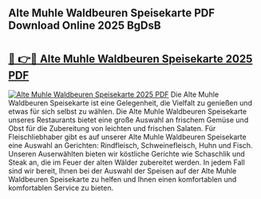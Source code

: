 ## Alte Muhle Waldbeuren Speisekarte PDF Download Online 2025 BgDsB

# <h2><a href="http://gcdu7mr.nevu.top/?p=Alte+Muhle+Waldbeuren+Speisekarte">🔗 👉🔴 Alte Muhle Waldbeuren Speisekarte 2025 PDF</a></h2>

[![Alte Muhle Waldbeuren Speisekarte 2025 PDF](https://i.imgur.com/dBaPXMq.png)](http://gcdu7mr.nevu.top/?p=Alte+Muhle+Waldbeuren+Speisekarte)
Die Alte Muhle Waldbeuren Speisekarte ist eine Gelegenheit, die Vielfalt zu genießen und etwas für sich selbst zu wählen. Die Alte Muhle Waldbeuren Speisekarte unseres Restaurants bietet eine große Auswahl an frischem Gemüse und Obst für die Zubereitung von leichten und frischen Salaten. Für Fleischliebhaber gibt es auf unserer Alte Muhle Waldbeuren Speisekarte eine Auswahl an Gerichten: Rindfleisch, Schweinefleisch, Huhn und Fisch. Unseren Auserwählten bieten wir köstliche Gerichte wie Schaschlik und Steak an, die im Feuer der alten Wälder zubereitet werden. In jedem Fall sind wir bereit, Ihnen bei der Auswahl der Speisen auf der Alte Muhle Waldbeuren Speisekarte zu helfen und Ihnen einen komfortablen und komfortablen Service zu bieten.
